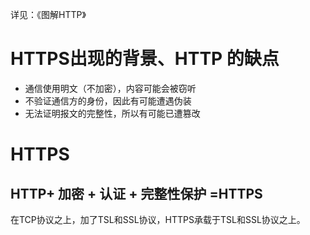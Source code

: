 详见：《图解HTTP》
# HTTPS出现的背景、HTTP 的缺点
* 通信使用明文（不加密），内容可能会被窃听
* 不验证通信方的身份，因此有可能遭遇伪装
* 无法证明报文的完整性，所以有可能已遭篡改
# HTTPS
## HTTP+ 加密 + 认证 + 完整性保护 =HTTPS
在TCP协议之上，加了TSL和SSL协议，HTTPS承载于TSL和SSL协议之上。
